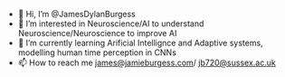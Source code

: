 - 👋 Hi, I’m @JamesDylanBurgess
- 👀 I’m interested in Neuroscience/AI to understand Neuroscience/Neuroscience to improve AI
- 🌱 I’m currently learning Arificial Intellignce and Adaptive systems, modelling human time perception in CNNs 
- 📫 How to reach me james@jamieburgess.com/ jb720@sussex.ac.uk


